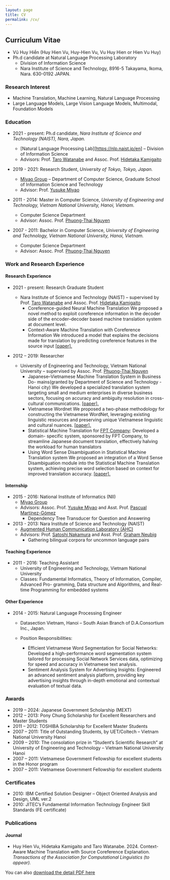 ```yaml
---
layout: page
title: CV
permalink: /cv/
---
```



## Curriculum Vitae
- Vũ Huy Hiển (Huy Hien Vu, Huy-Hien Vu, Vu Huy Hien or Hien Vu Huy)
- Ph.d candidate at Natural Language Processing Laboratory
  - Division of Information Science
  - Nara Institute of Science and Technology, 8916-5 Takayama, Ikoma, Nara. 630-0192 JAPAN.

### Research Interest
- Machine Translation, Machine Learning, Natural Language Processing
- Large Language Models, Large Vision Language Models, Multimodal, Foundation Models
  
### Education

- 2021 - present: Ph.d candidate, _Nara Institute of Science and Technology (NAIST), Nara, Japan._
  - [Natural Language Processing Lab][https://nlp.naist.jp/en] – Division of Information Science
  - Advisors: Prof. [Taro Watanabe](https://sites.google.com/site/tarowtnb/) and Assoc. Prof. [Hidetaka Kamigaito](https://sites.google.com/site/hidetakakamigaito/home)

- 2019 - 2021: Research Student, _University of Tokyo, Tokyo, Japan._
  - [Miyao Group](https://mynlp.is.s.u-tokyo.ac.jp/en/) – Department of Computer Science, Graduate School of Information Science and Technology
  - Advisor: Prof. [Yusuke Miyao](http://researchmap.jp/yusuke/)

- 2011 - 2014: Master in Computer Science, _University of Engineering and Technology, Vietnam National University, Hanoi, Vietnam._
  - Computer Science Department
  - Advisor: Assoc. Prof. [Phuong-Thai Nguyen](http://uet.vnu.edu.vn/~thainp/index.htm)

- 2007 - 2011: Bachelor in Computer Science, _University of Engineering and Technology, Vietnam National University, Hanoi, Vietnam._
  - Computer Science Department
  - Advisor: Assoc. Prof. [Phuong-Thai Nguyen](http://uet.vnu.edu.vn/~thainp/index.htm)


### Work and Research Experience
#### Research Experience
- 2021 - present: Research Graduate Student
  - Nara Institute of Science and Technology (NAIST) – supervised by Prof. [Taro Watanabe](https://sites.google.com/site/tarowtnb/) and Assoc. Prof. [Hidetaka Kamigaito](https://sites.google.com/site/hidetakakamigaito/home)
    - Coreference-guided Neural Machine Translation We proposed a novel method to exploit coreference information in the decoder side of the encoder–decoder based machine translation system at document level.
    - Context-Aware Machine Translation with Coreference Information We introduced a model that explains the decisions made for translation by predicting coreference features in the source input [\[paper\].](https://arxiv.org/abs/2404.19505)

- 2012 – 2019: Researcher
  - University of Engineering and Technology, Vietnam National University – supervised by Assoc. Prof. [Phuong-Thai Nguyen](http://uet.vnu.edu.vn/~thainp/index.htm)
    - Japanese–Vietnamese Machine Translation System in Business Do- mains(granted by Department of Science and Technology - Hanoi city) We developed a specialized translation system targeting small and medium enterprises in diverse business sectors, focusing on accuracy and ambiguity resolution in cross-cultural communications. [\[paper\].](https://ieeexplore.ieee.org/abstract/document/9023793)
    - Vietnamese Wordnet We proposed a two-phase methodology for constructing the Vietnamese WordNet, leveraging existing linguistic resources and preserving unique Vietnamese linguistic and cultural nuances. [\[paper\].](https://aclanthology.org/2016.gwc-1.38.pdf)
    - Statistical Machine Translation for [FPT Company](https://fpt.vn): Developed a domain- specific system, sponsored by FPT Company, to streamline Japanese document translation, effectively halving the workload for human translators
    - Using Word Sense Disambiguation in Statistical Machine Translation system We proposed an integration of a Word Sense Disambiguation module into the Statistical Machine Translation system, achieving precise word selection based on context for improved translation accuracy. [\[paper\].](https://aclanthology.org/I13-1143.pdf)

#### Internship
- 2015 - 2016: National Institute of Informatics (NII)
  - [Miyao Group](https://mynlp.is.s.u-tokyo.ac.jp/en/)   
  - Advisors: Assoc. Prof. [Yusuke Miyao](http://researchmap.jp/yusuke/) and Asst. Prof. [Pascual Martínez-Gómez](http://researchmap.jp/pascual/?lang=english)
    - Dependency Tree Transducer for Question and Answering
- 2013 - 2013: Nara Institute of Science and Technology (NAIST)
  - [Augmented Human Communication Laboratory (AHC)](https://ahcweb01.naist.jp/en/)
  - Advisors: Prof. [Satoshi Nakamura](https://ahclab.naist.jp/Prof.Nakamura/index_e.html) and Asst. Prof. [Graham Neubig](https://www.phontron.com/index.php)
    - Gathering bilingual corpora for uncommon language pairs

#### Teaching Experience
- 2011 - 2016: Teaching Assistant
  - University of Engineering and Technology, Vietnam National University
  - Classes: Fundamental Informatics, Theory of Information, Compiler, Advanced Pro- gramming, Data structure and Algorithms, and Real-time Programming for embedded systems

#### Other Experience
- 2014 - 2015: Natural Language Processing Engineer
  - Datasection Vietnam, Hanoi – South Asian Branch of D.A.Consortium Inc., Japan.
  - Position Responsibilities:

    - Efficient Vietnamese Word Segmentation for Social Networks: Developed a high-performance word segmentation system tailored for processing Social Network Services data, optimizing for speed and accuracy in Vietnamese text analysis.
    - Sentiment Analysis System for Advertising Insights: Engineered an advanced sentiment analysis platform, providing key advertising insights through in-depth emotional and contextual evaluation of textual data.

### Awards
- 2019 – 2024: Japanese Government Scholarship (MEXT)
- 2012 – 2013: Pony Chung Scholarship for Excellent Researchers and Master Students
- 2011 – 2012: TOSHIBA Scholarship for Excellent Master Students
- 2007 – 2011: Title of Outstanding Students, by UET/Coltech – Vietnam National University Hanoi
- 2009 – 2010: The consolation prize in “Student’s Scientific Research” at University of Engineering and Technology – Vietnam National University Hanoi
- 2007 – 2011: Vietnamese Government Fellowship for excellent students in the Honor program 
- 2007 – 2011: Vietnamese Government Fellowship for excellent students

### Certificates
- 2010: IBM Certified Solution Designer – Object Oriented Analysis and Design, UML ver.2
- 2010: JITEC’s Fundamental Information Technology Engineer Skill Standards (FE certificate)

### Publications
#### Journal
-  Huy Hien Vu, Hidetaka Kamigaito and Taro Watanabe. 2024. Context-Aware Machine Translation with Source Coreference Explanation. _Transactions of the Association for Computational Linguistics (to appear)._








You can also [download the detail PDF here](https://google.com)
<!-- I embed a current version of my CV below. You can also [download the PDF here](https://www.dropbox.com/s/30ah9tgxevj1vl9/svm-cv.pdf). -->

<!-- {% include embedpdf.html code="30ah9tgxevj1vl9/svm-cv.pdf" width=100 height=800 %} -->


